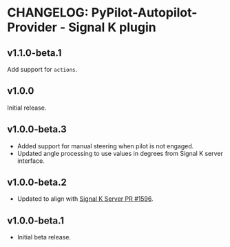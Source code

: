 # CHANGELOG: PyPilot-Autopilot-Provider - Signal K plugin 

## v1.1.0-beta.1

Add support for `actions`.


## v1.0.0

Initial release.


## v1.0.0-beta.3

- Added support for manual steering when pilot is not engaged.
- Updated angle processing to use values in degrees from Signal K server interface.


## v1.0.0-beta.2

- Updated to align with [Signal K Server PR #1596](https://github.com/SignalK/signalk-server/pull/1596).


## v1.0.0-beta.1

- Initial beta release.


